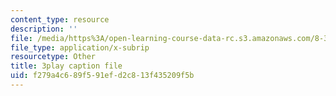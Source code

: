 ```yaml
---
content_type: resource
description: ''
file: /media/https%3A/open-learning-course-data-rc.s3.amazonaws.com/8-334-statistical-mechanics-ii-statistical-physics-of-fields-spring-2014/f279a4c689f591efd2c813f435209f5b_00PK6cUCbnU.srt
file_type: application/x-subrip
resourcetype: Other
title: 3play caption file
uid: f279a4c6-89f5-91ef-d2c8-13f435209f5b
---
```


